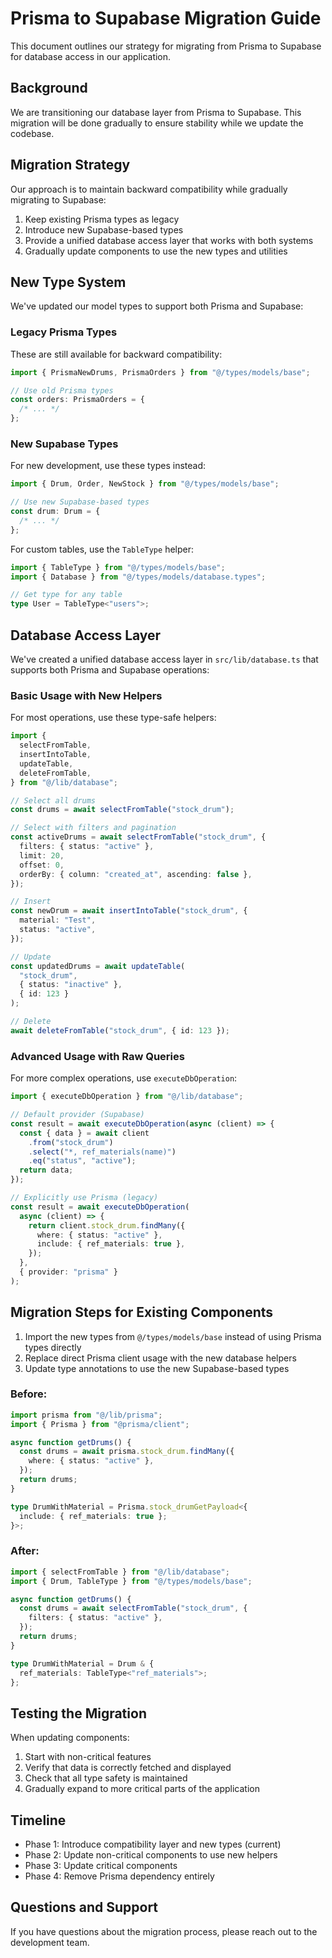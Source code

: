 # Prisma to Supabase Migration Guide

This document outlines our strategy for migrating from Prisma to Supabase for database access in our application.

## Background

We are transitioning our database layer from Prisma to Supabase. This migration will be done gradually to ensure stability while we update the codebase.

## Migration Strategy

Our approach is to maintain backward compatibility while gradually migrating to Supabase:

1. Keep existing Prisma types as legacy
2. Introduce new Supabase-based types
3. Provide a unified database access layer that works with both systems
4. Gradually update components to use the new types and utilities

## New Type System

We've updated our model types to support both Prisma and Supabase:

### Legacy Prisma Types

These are still available for backward compatibility:

```typescript
import { PrismaNewDrums, PrismaOrders } from "@/types/models/base";

// Use old Prisma types
const orders: PrismaOrders = {
  /* ... */
};
```

### New Supabase Types

For new development, use these types instead:

```typescript
import { Drum, Order, NewStock } from "@/types/models/base";

// Use new Supabase-based types
const drum: Drum = {
  /* ... */
};
```

For custom tables, use the `TableType` helper:

```typescript
import { TableType } from "@/types/models/base";
import { Database } from "@/types/models/database.types";

// Get type for any table
type User = TableType<"users">;
```

## Database Access Layer

We've created a unified database access layer in `src/lib/database.ts` that supports both Prisma and Supabase operations:

### Basic Usage with New Helpers

For most operations, use these type-safe helpers:

```typescript
import {
  selectFromTable,
  insertIntoTable,
  updateTable,
  deleteFromTable,
} from "@/lib/database";

// Select all drums
const drums = await selectFromTable("stock_drum");

// Select with filters and pagination
const activeDrums = await selectFromTable("stock_drum", {
  filters: { status: "active" },
  limit: 20,
  offset: 0,
  orderBy: { column: "created_at", ascending: false },
});

// Insert
const newDrum = await insertIntoTable("stock_drum", {
  material: "Test",
  status: "active",
});

// Update
const updatedDrums = await updateTable(
  "stock_drum",
  { status: "inactive" },
  { id: 123 }
);

// Delete
await deleteFromTable("stock_drum", { id: 123 });
```

### Advanced Usage with Raw Queries

For more complex operations, use `executeDbOperation`:

```typescript
import { executeDbOperation } from "@/lib/database";

// Default provider (Supabase)
const result = await executeDbOperation(async (client) => {
  const { data } = await client
    .from("stock_drum")
    .select("*, ref_materials(name)")
    .eq("status", "active");
  return data;
});

// Explicitly use Prisma (legacy)
const result = await executeDbOperation(
  async (client) => {
    return client.stock_drum.findMany({
      where: { status: "active" },
      include: { ref_materials: true },
    });
  },
  { provider: "prisma" }
);
```

## Migration Steps for Existing Components

1. Import the new types from `@/types/models/base` instead of using Prisma types directly
2. Replace direct Prisma client usage with the new database helpers
3. Update type annotations to use the new Supabase-based types

### Before:

```typescript
import prisma from "@/lib/prisma";
import { Prisma } from "@prisma/client";

async function getDrums() {
  const drums = await prisma.stock_drum.findMany({
    where: { status: "active" },
  });
  return drums;
}

type DrumWithMaterial = Prisma.stock_drumGetPayload<{
  include: { ref_materials: true };
}>;
```

### After:

```typescript
import { selectFromTable } from "@/lib/database";
import { Drum, TableType } from "@/types/models/base";

async function getDrums() {
  const drums = await selectFromTable("stock_drum", {
    filters: { status: "active" },
  });
  return drums;
}

type DrumWithMaterial = Drum & {
  ref_materials: TableType<"ref_materials">;
};
```

## Testing the Migration

When updating components:

1. Start with non-critical features
2. Verify that data is correctly fetched and displayed
3. Check that all type safety is maintained
4. Gradually expand to more critical parts of the application

## Timeline

- Phase 1: Introduce compatibility layer and new types (current)
- Phase 2: Update non-critical components to use new helpers
- Phase 3: Update critical components
- Phase 4: Remove Prisma dependency entirely

## Questions and Support

If you have questions about the migration process, please reach out to the development team.
